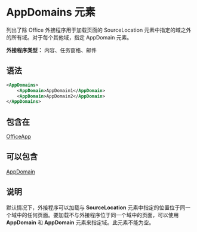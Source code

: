 # <a name="appdomains-element"></a>AppDomains 元素

列出了除 Office 外接程序用于加载页面的 SourceLocation 元素中指定的域之外的所有域。对于每个其他域，指定 AppDomain 元素。

 **外接程序类型：** 内容、任务窗格、邮件

## <a name="syntax"></a>语法

```XML
<AppDomains>
    <AppDomain>AppDomain1</AppDomain>
    <AppDomain>AppDomain2</AppDomain>
</AppDomains>
```

## <a name="contained-in"></a>包含在

[OfficeApp](officeapp.md)

## <a name="can-contain"></a>可以包含

[AppDomain](appdomain.md)

## <a name="remarks"></a>说明

默认情况下，外接程序可以加载与 **SourceLocation** 元素中指定的位置位于同一个域中的任何页面。要加载不与外接程序位于同一个域中的页面，可以使用 **AppDomain** 和 **AppDomain** 元素来指定域。此元素不能为空。 
